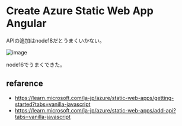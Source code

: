 # Create Azure Static Web App Angular

APIの追加はnode18だとうまくいかない。

![image](https://user-images.githubusercontent.com/11986901/229355826-f874c064-d3ee-41c6-8fec-046cb142ab72.png)

node16でうまくできた。

## refarence

* https://learn.microsoft.com/ja-jp/azure/static-web-apps/getting-started?tabs=vanilla-javascript
* https://learn.microsoft.com/ja-jp/azure/static-web-apps/add-api?tabs=vanilla-javascript
